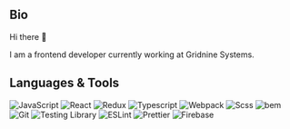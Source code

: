 ## Bio

Hi there 👋

I am a frontend developer currently working at Gridnine Systems. 

## Languages & Tools

![JavaScript](https://img.shields.io/badge/JavaScript-090909?style=for-the-badge&logo=javascript)
![React](https://img.shields.io/badge/react-090909?style=for-the-badge&logo=react)
![Redux](https://img.shields.io/badge/redux-090909?style=for-the-badge&logo=redux)
![Typescript](https://img.shields.io/badge/typescript-090909?style=for-the-badge&logo=typescript)
![Webpack](https://img.shields.io/badge/webpack-090909?style=for-the-badge&logo=webpack)
![Scss](https://img.shields.io/badge/Scss-090909?style=for-the-badge&logo=sass)
![bem](https://img.shields.io/badge/bem-090909?style=for-the-badge&logo=bem)
![Git](https://img.shields.io/badge/git-090909?style=for-the-badge&logo=git)
![Testing Library](https://img.shields.io/badge/testing_library-090909?style=for-the-badge&logo=testinglibrary)
![ESLint](https://img.shields.io/badge/eslint-090909?style=for-the-badge&logo=eslint)
![Prettier](https://img.shields.io/badge/prettier-090909?style=for-the-badge&logo=prettier)
![Firebase](https://img.shields.io/badge/firebase-090909?style=for-the-badge&logo=firebase)

